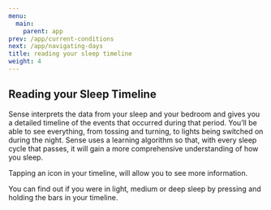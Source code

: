 ```yaml
---
menu:
  main:
    parent: app
prev: /app/current-conditions
next: /app/navigating-days
title: reading your sleep timeline
weight: 4
---
```


## Reading your Sleep Timeline


Sense interprets the data from your sleep and your bedroom and gives you a detailed timeline of the events that occurred during that period. You’ll be able to see everything, from tossing and turning, to lights being switched on during the night. Sense uses a learning algorithm so that, with every sleep cycle that passes, it will gain a more comprehensive understanding of how you sleep.


Tapping an icon in your timeline, will allow you to see more information. 


You can find out if you were in light, medium or deep sleep by pressing and holding the bars in your timeline.  
